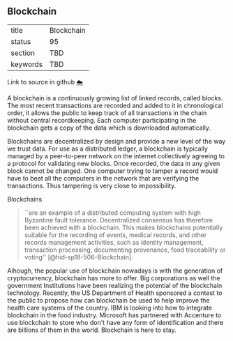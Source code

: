 ## Blockchain


|          |            |
| -------- | ---------- |
| title    | Blockchain |
| status   | 95         |
| section  | TBD        |
| keywords | TBD        |

Link to source in github [:cloud:](https://github.com/cloudmesh/technologies/blob/master/chapters/incomming/abstract-blockchain.md)



A blockchain is a continuously growing list of linked records, called
blocks. The most recent transactions are recorded and added to it in
chronological order, it allows the public to keep track of all
transactions in the chain without central recordkeeping. Each computer
participating in the blockchain gets a copy of the data which is
downloaded automatically.

Blockchains are decentralized by design and provide a new level of the
way we trust data. For use as a distributed ledger, a blockchain is
typically managed by a peer-to-peer network on the internet collectively
agreeing to a protocol for validating new blocks. Once recorded, the
data in any given block cannot be changed. One computer trying to tamper
a record would have to beat all the computers in the network that are
verifying the transactions. Thus tampering is very close to
impossibility.

Blockchains

> ``are an example of a distributed computing system with high
> Byzantine fault tolerance. Decentralized consensus has therefore
> been achieved with a blockchain. This makes blockchains potentially
> suitable for the recording of events, medical records, and other
> records management activities, such as identity management,
> transaction processing, documenting provenance, food traceability or
> voting'' [@hid-sp18-506-Blockchain].



Alhough, the popular use of blockchain nowadays is with the generation
of cryptocurrency, blockchain has more to offer. Big corporations as
well the government Institutions have been realizing the potential of
the blockchain technology. Recently, the US Department of Health
sponsored a contest to the public to propose how can blockchain be used
to help improve the health care systems of the country. IBM is looking
into how to integrate blockchain in the food industry. Microsoft has
partnered with Accenture to use blockchain to store who don't have any
form of identification and there are billions of them in the world.
Blockchain is here to stay.
